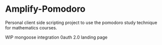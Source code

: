 # Amplify-Pomodoro

Personal client side scripting project to use the pomodoro study technique for mathematics courses.

WIP
mongoose integration
0auth 2.0
landing page
